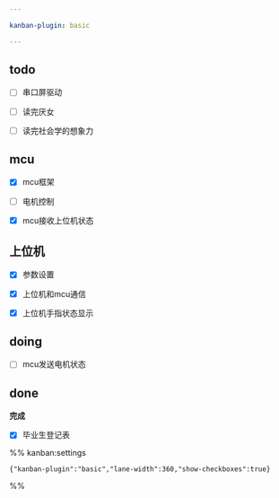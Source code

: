 ```yaml
---

kanban-plugin: basic

---
```


## todo

- [ ] 串口屏驱动
- [ ] 读完厌女
- [ ] 读完社会学的想象力


## mcu

- [x] mcu框架
- [ ] 电机控制
- [x] mcu接收上位机状态


## 上位机

- [x] 参数设置
- [x] 上位机和mcu通信
- [x] 上位机手指状态显示


## doing

- [ ] mcu发送电机状态


## done

**完成**
- [x] 毕业生登记表




%% kanban:settings
```
{"kanban-plugin":"basic","lane-width":360,"show-checkboxes":true}
```
%%